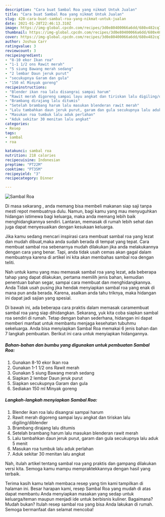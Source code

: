 ```yaml
---
description: "Cara buat Sambal Roa yang nikmat Untuk Jualan"
title: "Cara buat Sambal Roa yang nikmat Untuk Jualan"
slug: 428-cara-buat-sambal-roa-yang-nikmat-untuk-jualan
date: 2021-01-28T22:46:13.310Z
image: https://img-global.cpcdn.com/recipes/3d0e80400066a6dd/680x482cq70/sambal-roa-foto-resep-utama.jpg
thumbnail: https://img-global.cpcdn.com/recipes/3d0e80400066a6dd/680x482cq70/sambal-roa-foto-resep-utama.jpg
cover: https://img-global.cpcdn.com/recipes/3d0e80400066a6dd/680x482cq70/sambal-roa-foto-resep-utama.jpg
author: Joshua Carr
ratingvalue: 3
reviewcount: 3
recipeingredient:
- "8-10 ekor Ikan roa"
- "1-1 1/2 ons Rawit merah"
- "5 siung Bawang merah sedang"
- "2 lembar Daun jeruk purut"
- "secukupnya Garam dan gula"
- "150 ml Minyak goreng"
recipeinstructions:
- "Blender ikan roa lalu disangrai sampai harum"
- "Rawit merah digoreng sampai layu angkat dan tiriskan lalu digiling/diblender"
- "Brambang dirajang lalu ditumis"
- "Setelah brambang harum lalu masukan blenderan rawit merah"
- "Lalu tambahkan daun jeruk purut, garam dan gula secukupnya lalu aduk 5 menit"
- "Masukan roa tumbuk lalu aduk perlahan"
- "Aduk sekitar 30 menitan lalu angkat"
categories:
- Resep
tags:
- sambal
- roa

katakunci: sambal roa 
nutrition: 218 calories
recipecuisine: Indonesian
preptime: "PT22M"
cooktime: "PT35M"
recipeyield: "3"
recipecategory: Dinner

---
```



![Sambal Roa](https://img-global.cpcdn.com/recipes/3d0e80400066a6dd/680x482cq70/sambal-roa-foto-resep-utama.jpg)

Di masa  sekarang , anda memang bisa membeli makanan siap saji tanpa mesti repot membuatnya dulu. Namun, bagi kamu yang mau menyuguhkan hidangan istimewa bagi keluarga, maka anda memang lebih baik menghidangkannya sendiri. Lantaran, memasak di rumah lebih sehat dan juga dapat menyesuaikan dengan kesukaan keluarga.

Jika kamu sedang mencari inspirasi cara membuat sambal roa yang lezat dan mudah dibuat,maka anda sudah berada di tempat yang tepat. Cara membuat sambal roa  sebenarnya mudah dilakukan jika anda melakukannya dengan cara yang benar. Tapi, anda tidak usah cemas akan gagal dalam membuatnya 
karena di artikel ini kita akan membahas sambal roa dengan teliti.  



Nah untuk kamu yang mau memasak sambal roa yang lezat, ada beberapa tahap yang dapat dilakukan, pertama memilih jenis bahan, kemudian penentuan bahan segar, sampai cara membuat dan menghidangkannya. Anda Tidak usah pusing jika hendak menyiapkan sambal roa yang enak di mana pun anda berada. Karena, asalkan anda  tahu triknya, maka hidangan ini dapat jadi sajian yang spesial.

Di bawah ini, ada beberapa cara praktis  dalam memasak caramembuat sambal roa yang siap dihidangkan. Sekarang, yuk kita coba siapkan sambal roa sendiri di rumah. Tetap dengan bahan sederhana, hidangan ini dapat memberi manfaat untuk membantu menjaga kesehatan tubuhmu sekeluarga. Anda bisa menyiapkan Sambal Roa memakai 6 jenis bahan dan 7 langkah pembuatan. Berikut ini cara untuk menyiapkan hidangannya.

<!--inarticleads1-->

##### Bahan-bahan dan bumbu yang digunakan untuk pembuatan Sambal Roa:

1. Gunakan 8-10 ekor Ikan roa
1. Gunakan 1-1 1/2 ons Rawit merah
1. Gunakan 5 siung Bawang merah sedang
1. Siapkan 2 lembar Daun jeruk purut
1. Siapkan secukupnya Garam dan gula
1. Sediakan 150 ml Minyak goreng




<!--inarticleads2-->

##### Langkah-langkah menyiapkan Sambal Roa:

1. Blender ikan roa lalu disangrai sampai harum
1. Rawit merah digoreng sampai layu angkat dan tiriskan lalu digiling/diblender
1. Brambang dirajang lalu ditumis
1. Setelah brambang harum lalu masukan blenderan rawit merah
1. Lalu tambahkan daun jeruk purut, garam dan gula secukupnya lalu aduk 5 menit
1. Masukan roa tumbuk lalu aduk perlahan
1. Aduk sekitar 30 menitan lalu angkat




Nah, itulah artikel tentang  sambal roa  yang praktis dan gampang dilakukan versi kita. Semoga kamu mampu mempraktekkannya dengan hasil yang terbaik. 

Terima kasih kamu telah membaca resep yang tim kami tampilkan di halaman ini. Besar harapan kami, resep  Sambal Roa yang mudah di atas dapat membantu Anda menyiapkan masakan yang sedap untuk keluarga/teman maupun menjadi ide untuk berbisnis kuliner. Bagaimana? Mudah bukan? Itulah resep sambal roa yang bisa Anda lakukan di rumah. Semoga bermanfaat dan selamat mencoba!

